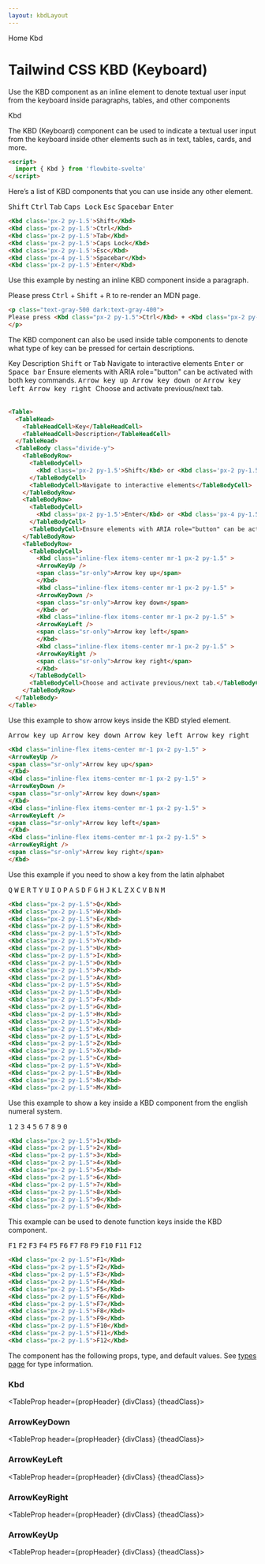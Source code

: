 ```yaml
---
layout: kbdLayout
---
```


<script>
  import Htwo from '../utils/Htwo.svelte'
  import ExampleDiv from '../utils/ExampleDiv.svelte'
  import GitHubSource from '../utils/GitHubSource.svelte'
  import CompoDescription from '../utils/CompoDescription.svelte'
  import TableProp from '../utils/TableProp.svelte'
  import TableDefaultRow from '../utils/TableDefaultRow.svelte'
  import { Kbd, Table, TableHead, TableHeadCell, TableBody, TableBodyRow, TableBodyCell, ArrowKeyDown, ArrowKeyLeft, ArrowKeyRight, ArrowKeyUp, Breadcrumb, BreadcrumbItem } from "$lib/index"
  import { Home } from 'svelte-heros'
  import componentProps from '../props/Kbd.json'
  import componentProps2 from '../props/ArrowKeyDown.json'
  import componentProps3 from '../props/ArrowKeyLeft.json'
  import componentProps4 from '../props/ArrowKeyRight.json'
  import componentProps5 from '../props/ArrowKeyUp.json'

  let items = componentProps.props
  let items2 = componentProps2.props
  let items3 = componentProps3.props
  let items4 = componentProps4.props
  let items5 = componentProps5.props

  let propHeader = ['Name', 'Type', 'Default']
  let divClass='w-full relative overflow-x-auto shadow-md sm:rounded-lg py-4'
  let theadClass ='text-xs text-gray-700 uppercase bg-gray-50 dark:bg-gray-700 dark:text-white'
</script>

<Breadcrumb>
  <BreadcrumbItem href="/" icon={Home} variation="solid">Home</BreadcrumbItem>
  <BreadcrumbItem>Kbd</BreadcrumbItem>
</Breadcrumb>

<h1 class="text-3xl w-full dark:text-white pt-8 pb-4">Tailwind CSS KBD (Keyboard)</h1>

<CompoDescription>Use the KBD component as an inline element to denote textual user input from the keyboard inside paragraphs, tables, and other components</CompoDescription>

<ExampleDiv>
<GitHubSource href="kbd/Kbd.svelte">Kbd</GitHubSource>
</ExampleDiv>

The KBD (Keyboard) component can be used to indicate a textual user input from the keyboard inside other elements such as in text, tables, cards, and more.


<Htwo label="Setup" />

```html
<script>
  import { Kbd } from 'flowbite-svelte'
</script>
```

<Htwo label="Default KBD" />

Here’s a list of KBD components that you can use inside any other element.

<ExampleDiv>
<Kbd class='px-2 py-1.5'>Shift</Kbd>
<Kbd class='px-2 py-1.5'>Ctrl</Kbd>
<Kbd class='px-2 py-1.5'>Tab</Kbd>
<Kbd class='px-2 py-1.5'>Caps Lock</Kbd>
<Kbd class='px-2 py-1.5'>Esc</Kbd>
<Kbd class='px-4 py-1.5'>Spacebar</Kbd>
<Kbd class='px-2 py-1.5'>Enter</Kbd>
</ExampleDiv>

```html
<Kbd class='px-2 py-1.5'>Shift</Kbd>
<Kbd class='px-2 py-1.5'>Ctrl</Kbd>
<Kbd class='px-2 py-1.5'>Tab</Kbd>
<Kbd class='px-2 py-1.5'>Caps Lock</Kbd>
<Kbd class='px-2 py-1.5'>Esc</Kbd>
<Kbd class='px-4 py-1.5'>Spacebar</Kbd>
<Kbd class='px-2 py-1.5'>Enter</Kbd>
```

<Htwo label="KBD inside text" />

Use this example by nesting an inline KBD component inside a paragraph.

<ExampleDiv>
<p class="text-gray-500 dark:text-gray-400">
Please press <Kbd class="px-2 py-1.5">Ctrl</Kbd> + <Kbd class="px-2 py-1.5">Shift</Kbd> + <Kbd class="px-2 py-1.5">R</Kbd> to re-render an MDN page.
</p>
</ExampleDiv>

```html
<p class="text-gray-500 dark:text-gray-400">
Please press <Kbd class="px-2 py-1.5">Ctrl</Kbd> + <Kbd class="px-2 py-1.5">Shift</Kbd> + <Kbd class="px-2 py-1.5">R</Kbd> to re-render an MDN page.
</p>
```

<Htwo label="KBD inside table" />

The KBD component can also be used inside table components to denote what type of key can be pressed for certain descriptions.

<ExampleDiv>
<Table>
  <TableHead>
    <TableHeadCell>Key</TableHeadCell>
    <TableHeadCell>Description</TableHeadCell>
  </TableHead>
  <TableBody class="divide-y">
    <TableBodyRow>
      <TableBodyCell>
        <Kbd class='px-2 py-1.5'>Shift</Kbd> or <Kbd class='px-2 py-1.5'>Tab</Kbd>
      </TableBodyCell>
      <TableBodyCell>Navigate to interactive elements</TableBodyCell>
    </TableBodyRow>
    <TableBodyRow>
      <TableBodyCell>
        <Kbd class='px-2 py-1.5'>Enter</Kbd> or <Kbd class='px-4 py-1.5'>Space bar</Kbd>
      </TableBodyCell>
      <TableBodyCell>Ensure elements with ARIA role="button" can be activated with both key commands.</TableBodyCell>
    </TableBodyRow>
    <TableBodyRow>
      <TableBodyCell>
        <Kbd class="inline-flex items-center mr-1 px-2 py-1.5" >
        <ArrowKeyUp />
        <span class="sr-only">Arrow key up</span>
        </Kbd>
        <Kbd class="inline-flex items-center mr-1 px-2 py-1.5" >
        <ArrowKeyDown />
        <span class="sr-only">Arrow key down</span>
        </Kbd> or 
        <Kbd class="inline-flex items-center mr-1 px-2 py-1.5" >
        <ArrowKeyLeft />
        <span class="sr-only">Arrow key left</span>
        </Kbd>
        <Kbd class="inline-flex items-center mr-1 px-2 py-1.5" >
        <ArrowKeyRight />
        <span class="sr-only">Arrow key right</span>
        </Kbd>
      </TableBodyCell>
      <TableBodyCell>Choose and activate previous/next tab.</TableBodyCell>
    </TableBodyRow>
  </TableBody>
</Table>
</ExampleDiv>

```html
<Table>
  <TableHead>
    <TableHeadCell>Key</TableHeadCell>
    <TableHeadCell>Description</TableHeadCell>
  </TableHead>
  <TableBody class="divide-y">
    <TableBodyRow>
      <TableBodyCell>
        <Kbd class='px-2 py-1.5'>Shift</Kbd> or <Kbd class='px-2 py-1.5'>Tab</Kbd>
      </TableBodyCell>
      <TableBodyCell>Navigate to interactive elements</TableBodyCell>
    </TableBodyRow>
    <TableBodyRow>
      <TableBodyCell>
        <Kbd class='px-2 py-1.5'>Enter</Kbd> or <Kbd class='px-4 py-1.5'>Space bar</Kbd>
      </TableBodyCell>
      <TableBodyCell>Ensure elements with ARIA role="button" can be activated with both key commands.</TableBodyCell>
    </TableBodyRow>
    <TableBodyRow>
      <TableBodyCell>
        <Kbd class="inline-flex items-center mr-1 px-2 py-1.5" >
        <ArrowKeyUp />
        <span class="sr-only">Arrow key up</span>
        </Kbd>
        <Kbd class="inline-flex items-center mr-1 px-2 py-1.5" >
        <ArrowKeyDown />
        <span class="sr-only">Arrow key down</span>
        </Kbd> or 
        <Kbd class="inline-flex items-center mr-1 px-2 py-1.5" >
        <ArrowKeyLeft />
        <span class="sr-only">Arrow key left</span>
        </Kbd>
        <Kbd class="inline-flex items-center mr-1 px-2 py-1.5" >
        <ArrowKeyRight />
        <span class="sr-only">Arrow key right</span>
        </Kbd>
      </TableBodyCell>
      <TableBodyCell>Choose and activate previous/next tab.</TableBodyCell>
    </TableBodyRow>
  </TableBody>
</Table>
```

<Htwo label='Arrow keys' />

Use this example to show arrow keys inside the KBD styled element.

<ExampleDiv>
<Kbd class="inline-flex items-center mr-1 px-2 py-1.5" >
  <ArrowKeyUp />
  <span class="sr-only">Arrow key up</span>
  </Kbd>
  <Kbd class="inline-flex items-center mr-1 px-2 py-1.5" >
  <ArrowKeyDown />
  <span class="sr-only">Arrow key down</span>
  </Kbd>
  <Kbd class="inline-flex items-center mr-1 px-2 py-1.5" >
  <ArrowKeyLeft />
  <span class="sr-only">Arrow key left</span>
  </Kbd>
  <Kbd class="inline-flex items-center mr-1 px-2 py-1.5" >
  <ArrowKeyRight />
  <span class="sr-only">Arrow key right</span>
  </Kbd>
</ExampleDiv>

```html
<Kbd class="inline-flex items-center mr-1 px-2 py-1.5" >
<ArrowKeyUp />
<span class="sr-only">Arrow key up</span>
</Kbd>
<Kbd class="inline-flex items-center mr-1 px-2 py-1.5" >
<ArrowKeyDown />
<span class="sr-only">Arrow key down</span>
</Kbd>
<Kbd class="inline-flex items-center mr-1 px-2 py-1.5" >
<ArrowKeyLeft />
<span class="sr-only">Arrow key left</span>
</Kbd>
<Kbd class="inline-flex items-center mr-1 px-2 py-1.5" >
<ArrowKeyRight />
<span class="sr-only">Arrow key right</span>
</Kbd>
```

<Htwo label='Letter keys' />

Use this example if you need to show a key from the latin alphabet

<ExampleDiv>
<Kbd class="px-2 py-1.5">Q</Kbd>
<Kbd class="px-2 py-1.5">W</Kbd>
<Kbd class="px-2 py-1.5">E</Kbd>
<Kbd class="px-2 py-1.5">R</Kbd>
<Kbd class="px-2 py-1.5">T</Kbd>
<Kbd class="px-2 py-1.5">Y</Kbd>
<Kbd class="px-2 py-1.5">U</Kbd>
<Kbd class="px-2 py-1.5">I</Kbd>
<Kbd class="px-2 py-1.5">O</Kbd>
<Kbd class="px-2 py-1.5">P</Kbd>
<Kbd class="px-2 py-1.5">A</Kbd>
<Kbd class="px-2 py-1.5">S</Kbd>
<Kbd class="px-2 py-1.5">D</Kbd>
<Kbd class="px-2 py-1.5">F</Kbd>
<Kbd class="px-2 py-1.5">G</Kbd>
<Kbd class="px-2 py-1.5">H</Kbd>
<Kbd class="px-2 py-1.5">J</Kbd>
<Kbd class="px-2 py-1.5">K</Kbd>
<Kbd class="px-2 py-1.5">L</Kbd>
<Kbd class="px-2 py-1.5">Z</Kbd>
<Kbd class="px-2 py-1.5">X</Kbd>
<Kbd class="px-2 py-1.5">C</Kbd>
<Kbd class="px-2 py-1.5">V</Kbd>
<Kbd class="px-2 py-1.5">B</Kbd>
<Kbd class="px-2 py-1.5">N</Kbd>
<Kbd class="px-2 py-1.5">M</Kbd>
</ExampleDiv>

```html
<Kbd class="px-2 py-1.5">Q</Kbd>
<Kbd class="px-2 py-1.5">W</Kbd>
<Kbd class="px-2 py-1.5">E</Kbd>
<Kbd class="px-2 py-1.5">R</Kbd>
<Kbd class="px-2 py-1.5">T</Kbd>
<Kbd class="px-2 py-1.5">Y</Kbd>
<Kbd class="px-2 py-1.5">U</Kbd>
<Kbd class="px-2 py-1.5">I</Kbd>
<Kbd class="px-2 py-1.5">O</Kbd>
<Kbd class="px-2 py-1.5">P</Kbd>
<Kbd class="px-2 py-1.5">A</Kbd>
<Kbd class="px-2 py-1.5">S</Kbd>
<Kbd class="px-2 py-1.5">D</Kbd>
<Kbd class="px-2 py-1.5">F</Kbd>
<Kbd class="px-2 py-1.5">G</Kbd>
<Kbd class="px-2 py-1.5">H</Kbd>
<Kbd class="px-2 py-1.5">J</Kbd>
<Kbd class="px-2 py-1.5">K</Kbd>
<Kbd class="px-2 py-1.5">L</Kbd>
<Kbd class="px-2 py-1.5">Z</Kbd>
<Kbd class="px-2 py-1.5">X</Kbd>
<Kbd class="px-2 py-1.5">C</Kbd>
<Kbd class="px-2 py-1.5">V</Kbd>
<Kbd class="px-2 py-1.5">B</Kbd>
<Kbd class="px-2 py-1.5">N</Kbd>
<Kbd class="px-2 py-1.5">M</Kbd>
```

<Htwo label='Number keys' />

Use this example to show a key inside a KBD component from the english numeral system.

<ExampleDiv>
<Kbd class="px-2 py-1.5">1</Kbd>
<Kbd class="px-2 py-1.5">2</Kbd>
<Kbd class="px-2 py-1.5">3</Kbd>
<Kbd class="px-2 py-1.5">4</Kbd>
<Kbd class="px-2 py-1.5">5</Kbd>
<Kbd class="px-2 py-1.5">6</Kbd>
<Kbd class="px-2 py-1.5">7</Kbd>
<Kbd class="px-2 py-1.5">8</Kbd>
<Kbd class="px-2 py-1.5">9</Kbd>
<Kbd class="px-2 py-1.5">0</Kbd>
</ExampleDiv>

```html
<Kbd class="px-2 py-1.5">1</Kbd>
<Kbd class="px-2 py-1.5">2</Kbd>
<Kbd class="px-2 py-1.5">3</Kbd>
<Kbd class="px-2 py-1.5">4</Kbd>
<Kbd class="px-2 py-1.5">5</Kbd>
<Kbd class="px-2 py-1.5">6</Kbd>
<Kbd class="px-2 py-1.5">7</Kbd>
<Kbd class="px-2 py-1.5">8</Kbd>
<Kbd class="px-2 py-1.5">9</Kbd>
<Kbd class="px-2 py-1.5">0</Kbd>
```

<Htwo label='Function keys' />

This example can be used to denote function keys inside the KBD component.

<ExampleDiv>
<Kbd class="px-2 py-1.5">F1</Kbd>
<Kbd class="px-2 py-1.5">F2</Kbd>
<Kbd class="px-2 py-1.5">F3</Kbd>
<Kbd class="px-2 py-1.5">F4</Kbd>
<Kbd class="px-2 py-1.5">F5</Kbd>
<Kbd class="px-2 py-1.5">F6</Kbd>
<Kbd class="px-2 py-1.5">F7</Kbd>
<Kbd class="px-2 py-1.5">F8</Kbd>
<Kbd class="px-2 py-1.5">F9</Kbd>
<Kbd class="px-2 py-1.5">F10</Kbd>
<Kbd class="px-2 py-1.5">F11</Kbd>
<Kbd class="px-2 py-1.5">F12</Kbd>
</ExampleDiv>

```html
<Kbd class="px-2 py-1.5">F1</Kbd>
<Kbd class="px-2 py-1.5">F2</Kbd>
<Kbd class="px-2 py-1.5">F3</Kbd>
<Kbd class="px-2 py-1.5">F4</Kbd>
<Kbd class="px-2 py-1.5">F5</Kbd>
<Kbd class="px-2 py-1.5">F6</Kbd>
<Kbd class="px-2 py-1.5">F7</Kbd>
<Kbd class="px-2 py-1.5">F8</Kbd>
<Kbd class="px-2 py-1.5">F9</Kbd>
<Kbd class="px-2 py-1.5">F10</Kbd>
<Kbd class="px-2 py-1.5">F11</Kbd>
<Kbd class="px-2 py-1.5">F12</Kbd>
```

<Htwo label="Props" />

<p>The component has the following props, type, and default values. See <a href="/pages/types">types 
 page</a> for type information.</p>

<h3>Kbd</h3>

<TableProp header={propHeader} {divClass} {theadClass}>
  <TableDefaultRow items={items} rowState='hover' />
</TableProp>

<h3>ArrowKeyDown</h3>

<TableProp header={propHeader} {divClass} {theadClass}>
  <TableDefaultRow items={items2} rowState='hover' />
</TableProp>

<h3>ArrowKeyLeft</h3>

<TableProp header={propHeader} {divClass} {theadClass}>
  <TableDefaultRow items={items3} rowState='hover' />
</TableProp>

<h3>ArrowKeyRight</h3>

<TableProp header={propHeader} {divClass} {theadClass}>
  <TableDefaultRow items={items4} rowState='hover' />
</TableProp>

<h3>ArrowKeyUp</h3>

<TableProp header={propHeader} {divClass} {theadClass}>
  <TableDefaultRow items={items5} rowState='hover' />
</TableProp>

